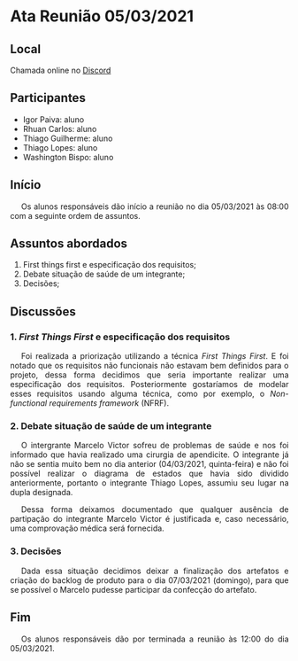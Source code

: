 # Ata Reunião 05/03/2021

## Local

Chamada online no [Discord](https://discord.com/)

## Participantes

- Igor Paiva: aluno
- Rhuan Carlos: aluno
- Thiago Guilherme: aluno
- Thiago Lopes: aluno
- Washington Bispo: aluno

## Início

<p style="text-indent: 20px; text-align: justify">
Os alunos responsáveis dão início a reunião no dia 05/03/2021 às 08:00 com a seguinte ordem de assuntos.
</p>

## Assuntos abordados

1. First things first e especificação dos requisitos;
2. Debate situação de saúde de um integrante;
3. Decisões;

## Discussões

### 1. *First Things First* e especificação dos requisitos

<p style="text-indent: 20px; text-align: justify">
Foi realizada a priorização utilizando a técnica <em>First Things First</em>. E foi notado que os requisitos não funcionais não estavam bem definidos para o projeto, dessa forma decidimos que seria importante realizar uma especificação dos requisitos. Posteriormente gostaríamos de modelar esses requisitos usando alguma técnica, como por exemplo, o <em>Non-functional requirements framework</em> (NFRF).
</p>

### 2. Debate situação de saúde de um integrante

<p style="text-indent: 20px; text-align: justify">
O intergrante Marcelo Victor sofreu de problemas de saúde e nos foi informado que havia realizado uma cirurgia de apendicite. O integrante já não se sentia muito bem no dia anterior (04/03/2021, quinta-feira) e não foi possível realizar o diagrama de estados que havia sido dividido anteriormente, portanto o integrante Thiago Lopes, assumiu seu lugar na dupla designada.
</p>

<p style="text-indent: 20px; text-align: justify">
Dessa forma deixamos documentado que qualquer ausência de partipação do integrante Marcelo Victor é justificada e, caso necessário, uma comprovação médica será fornecida.
</p>

### 3. Decisões

<p style="text-indent: 20px; text-align: justify">
Dada essa situação decidimos deixar a finalização dos artefatos e criação do backlog de produto para o dia 07/03/2021 (domingo), para que se possível o Marcelo pudesse participar da confecção do artefato.
</p>

## Fim

<p style="text-indent: 20px; text-align: justify">
Os alunos responsáveis dão por terminada a reunião às 12:00 do dia 05/03/2021.
</p>
